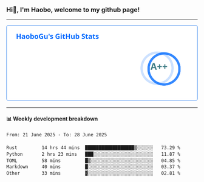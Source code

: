 <!--<h2 align="center"> Hi👋, I'm Haobo, welcome to my github page! </h2>-->
### Hi👋, I'm Haobo, welcome to my github page!
-------

<img href="https://github.com/HaoboGu" src="assets/stats.svg" alt="github stats" /> 

-------

#### 📊 **Weekly development breakdown**
<!--START_SECTION:waka-->

```txt
From: 21 June 2025 - To: 28 June 2025

Rust         14 hrs 44 mins  ██████████████████▒░░░░░░   73.29 %
Python       2 hrs 23 mins   ███░░░░░░░░░░░░░░░░░░░░░░   11.87 %
TOML         58 mins         █▒░░░░░░░░░░░░░░░░░░░░░░░   04.85 %
Markdown     40 mins         █░░░░░░░░░░░░░░░░░░░░░░░░   03.37 %
Other        33 mins         ▓░░░░░░░░░░░░░░░░░░░░░░░░   02.81 %
```

<!--END_SECTION:waka-->
<!--
backup url: https://github-readme-status-dusky-ten.vercel.app/api?username=HaoboGu&count_private=true&show_icons=true&theme=transparent&border_color=2f80ed
-->
<!--
**HaoboGu/HaoboGu** is a ✨ _special_ ✨ repository because its `README.md` (this file) appears on your GitHub profile.

Here are some ideas to get you started:

- 🔭 I’m currently working on AI-assisted programming tools
- 🌱 I’m currently learning ...
- 👯 I’m looking to collaborate on ...
- 🤔 I’m looking for help with ...
- 💬 Ask me about ...
- 📫 How to reach me: ...
- 😄 Pronouns: ...
- ⚡ Fun fact: ...
-->
